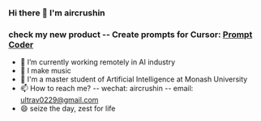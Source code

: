 ### Hi there 👋 I'm aircrushin

### check my new product -- Create prompts for Cursor: [Prompt Coder](https://code.promptate.xyz/)


- 🔭 I’m currently working remotely in AI industry
- 🎵 I make music
- 🏫 I'm a master student of Artificial Intelligence at Monash University
- 📫 How to reach me? -- wechat: aircrushin -- email: ultrav0229@gmail.com
- 😄 seize the day, zest for life

